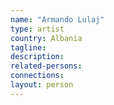 ```yaml
---
name: "Armando Lulaj"
type: artist
country: Albania
tagline:
description:
related-persons:
connections:
layout: person
---
```

